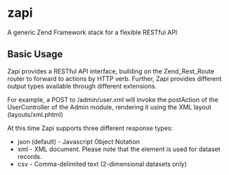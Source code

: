 zapi
====

A generic Zend Framework stack for a flexible RESTful API

## Basic Usage

Zapi provides a RESTful API interface, building on the Zend_Rest_Route router to forward to actions by HTTP verb. Further, Zapi provides different output types available through different extensions.

For example, a POST to /admin/user.xml will invoke the postAction of the UserController of the Admin module, rendering it using the XML layout (layouts/xml.phtml)

At this time Zapi supports three different response types:

* json (default) - Javascript Object Notation
* xml - XML document. Please note that the <record> element is used for dataset records.
* csv - Comma-delimited text (2-dimensional datasets only)

